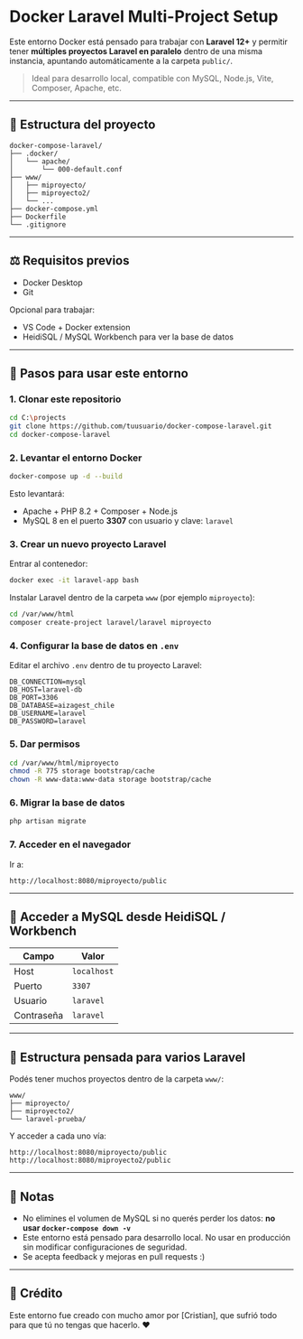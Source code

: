 # Docker Laravel Multi-Project Setup

Este entorno Docker está pensado para trabajar con **Laravel 12+** y permitir tener **múltiples proyectos Laravel en paralelo** dentro de una misma instancia, apuntando automáticamente a la carpeta `public/`.

> Ideal para desarrollo local, compatible con MySQL, Node.js, Vite, Composer, Apache, etc.

---

## 📁 Estructura del proyecto

```
docker-compose-laravel/
├── .docker/
│   └── apache/
│       └── 000-default.conf
├── www/
│   ├── miproyecto/
│   ├── miproyecto2/
│   └── ...
├── docker-compose.yml
├── Dockerfile
└── .gitignore
```

---

## ⚖️ Requisitos previos

- Docker Desktop
- Git

Opcional para trabajar:
- VS Code + Docker extension
- HeidiSQL / MySQL Workbench para ver la base de datos

---

## 🚀 Pasos para usar este entorno

### 1. Clonar este repositorio

```bash
cd C:\projects
git clone https://github.com/tuusuario/docker-compose-laravel.git
cd docker-compose-laravel
```

### 2. Levantar el entorno Docker

```bash
docker-compose up -d --build
```

Esto levantará:
- Apache + PHP 8.2 + Composer + Node.js
- MySQL 8 en el puerto **3307** con usuario y clave: `laravel`

### 3. Crear un nuevo proyecto Laravel

Entrar al contenedor:

```bash
docker exec -it laravel-app bash
```

Instalar Laravel dentro de la carpeta `www` (por ejemplo `miproyecto`):

```bash
cd /var/www/html
composer create-project laravel/laravel miproyecto
```

### 4. Configurar la base de datos en `.env`

Editar el archivo `.env` dentro de tu proyecto Laravel:

```env
DB_CONNECTION=mysql
DB_HOST=laravel-db
DB_PORT=3306
DB_DATABASE=aizagest_chile
DB_USERNAME=laravel
DB_PASSWORD=laravel
```

### 5. Dar permisos

```bash
cd /var/www/html/miproyecto
chmod -R 775 storage bootstrap/cache
chown -R www-data:www-data storage bootstrap/cache
```

### 6. Migrar la base de datos

```bash
php artisan migrate
```

### 7. Acceder en el navegador

Ir a:
```
http://localhost:8080/miproyecto/public
```

---

## 🔐 Acceder a MySQL desde HeidiSQL / Workbench

| Campo       | Valor       |
|-------------|-------------|
| Host        | `localhost` |
| Puerto      | `3307`      |
| Usuario     | `laravel`   |
| Contraseña  | `laravel`   |

---

## 📂 Estructura pensada para varios Laravel

Podés tener muchos proyectos dentro de la carpeta `www/`:

```
www/
├── miproyecto/
├── miproyecto2/
└── laravel-prueba/
```

Y acceder a cada uno vía:
```
http://localhost:8080/miproyecto/public
http://localhost:8080/miproyecto2/public
```

---

## 📍 Notas

- No elimines el volumen de MySQL si no querés perder los datos: **no usar `docker-compose down -v`**
- Este entorno está pensado para desarrollo local. No usar en producción sin modificar configuraciones de seguridad.
- Se acepta feedback y mejoras en pull requests :)

---

## 🚤 Crédito

Este entorno fue creado con mucho amor por [Cristian], que sufrió todo para que tú no tengas que hacerlo. ❤️
